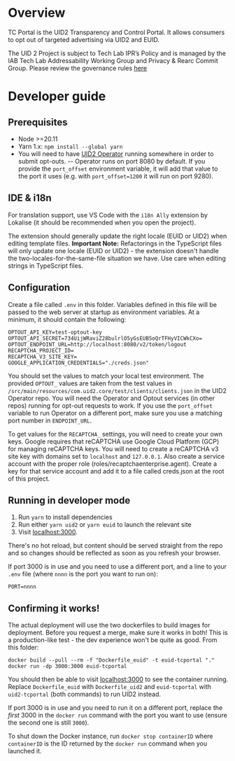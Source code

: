 # Overview

TC Portal is the UID2 Transparency and Control Portal. It allows consumers to opt out of targeted advertising via UID2 and EUID.

The UID 2 Project is subject to Tech Lab IPR’s Policy and is managed by the IAB Tech Lab Addressability Working Group and Privacy & Rearc Commit Group. Please review the governance rules [here](https://github.com/IABTechLab/uid2-core/blob/master/Software%20Development%20and%20Release%20Procedures.md)

# Developer guide

## Prerequisites

- Node >=20.11
- Yarn 1.x: `npm install --global yarn`
- You will need to have [UID2 Operator](https://github.com/IABTechLab/uid2-operator) running somewhere in order to submit opt-outs.
-- Operator runs on port 8080 by default. If you provide the `port_offset` environment variable, it will add that value to the port it uses (e.g. with `port_offset=1200` it will run on port 9280).

## IDE & i18n

For translation support, use VS Code with the `i18n Ally` extension by Lokalise (it should be recommended when you open the project).

The extension should generally update the right locale (EUID or UID2) when editing template files. **Important Note:** Refactorings in the TypeScript files will only update one locale (EUID or UID2) - the extension doesn't handle the two-locales-for-the-same-file situation we have. Use care when editing strings in TypeScript files.

## Configuration

Create a file called `.env` in this folder. Variables defined in this file will be passed to the web server at startup as environment variables. At a minimum, it should contain the following:

```
OPTOUT_API_KEY=test-optout-key
OPTOUT_API_SECRET=734UijWRaviZ28bulrlO5yGsEUB5oQrTFHyVICWkCXo=
OPTOUT_ENDPOINT_URL=http://localhost:8080/v2/token/logout
RECAPTCHA_PROJECT_ID=
RECAPTCHA_V3_SITE_KEY=
GOOGLE_APPLICATION_CREDENTIALS="./creds.json"
```

You should set the values to match your local test environment. The provided `OPTOUT_` values are taken from the test values in `/src/main/resources/com.uid2.core/test/clients/clients.json` in the UID2 Operator repo. You will need the Operator and Optout services (in other repos) running for opt-out requests to work. If you use the `port_offset` variable to run Operator on a different port, make sure you use a matching port number in `ENDPOINT_URL`.

To get values for the `RECAPTCHA_` settings, you will need to create your own keys. Google requires that reCAPTCHA use Google Cloud Platform (GCP) for managing reCAPTCHA keys.  You will need to create a reCAPTCHA v3 site key with domains set to `localhost` and `127.0.0.1`.  Also create a service account with the proper role (roles/recaptchaenterprise.agent).  Create a key for that service account and add it to a file called creds.json at the root of this project.  

## Running in developer mode

1. Run `yarn` to install dependencies
2. Run either `yarn uid2` or `yarn euid` to launch the relevant site
3. Visit [localhost:3000](http://localhost:3000/). 

There's no hot reload, but content should be served straight from the repo and so changes should be reflected as soon as you refresh your browser.

If port 3000 is in use and you need to use a different port, and a line to your `.env` file (where `nnnn` is the port you want to run on):
```
PORT=nnnn
```

## Confirming it works!

The actual deployment will use the two dockerfiles to build images for deployment. Before you request a merge, make sure it works in both! This is a production-like test - the dev experience won't be quite as good. From this folder:

```
docker build --pull --rm -f "Dockerfile_euid" -t euid-tcportal "."
docker run -dp 3000:3000 euid-tcportal
```

You should then be able to visit [localhost:3000](http://localhost:3000/) to see the container running. Replace `Dockerfile_euid` with `Dockerfile_uid2` and `euid-tcportal` with `uid2-tcportal` (both commands) to run UID2 instead.

If port 3000 is in use and you need to run it on a different port, replace the *first* 3000 in the `docker run` command with the port you want to use (ensure the second one is still `3000`).

To shut down the Docker instance, run `docker stop containerID` where `containerID` is the ID returned by the `docker run` command when you launched it.
